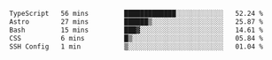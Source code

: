 <!--START_SECTION:waka-->

```txt
TypeScript   56 mins         █████████████░░░░░░░░░░░░   52.24 %
Astro        27 mins         ██████▒░░░░░░░░░░░░░░░░░░   25.87 %
Bash         15 mins         ███▓░░░░░░░░░░░░░░░░░░░░░   14.61 %
CSS          6 mins          █▒░░░░░░░░░░░░░░░░░░░░░░░   05.84 %
SSH Config   1 min           ▒░░░░░░░░░░░░░░░░░░░░░░░░   01.04 %
```

<!--END_SECTION:waka-->

